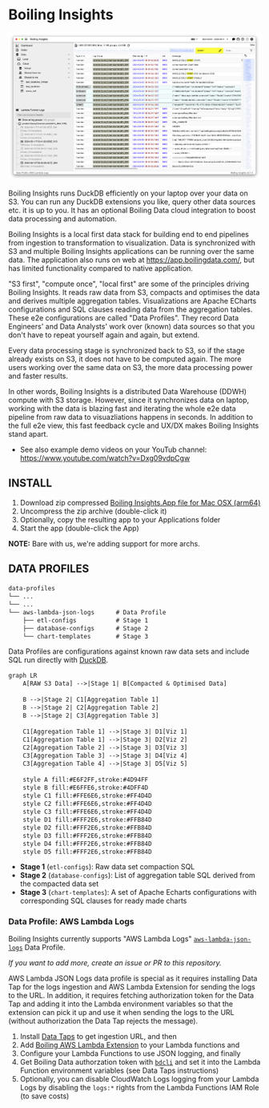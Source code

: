 # Boiling Insights

<p align="center">
  <img src="img/2024-09-11__BoilingInsights_screenshot.png" title="Boiling Insights Example Screenshot">
</p>

Boiling Insights runs DuckDB efficiently on your laptop over your data on S3. You can run any DuckDB extensions you like, query other data sources etc. it is up to you. It has an optional Boiling Data cloud integration to boost data processing and automation.

Boiling Insights is a local first data stack for building end to end pipelines from ingestion to transformation to visualization. Data is synchronized with S3 and multiple Boiling Insights applications can be running over the same data. The application also runs on web at https://app.boilingdata.com/, but has limited functionality compared to native application.

"S3 first", "compute once", "local first" are some of the principles driving Boiling Insights. It reads raw data from S3, compacts and optimises the data and derives multiple aggregation tables. Visualizations are Apache ECharts configurations and SQL clauses reading data from the aggregation tables. These e2e configurations are called "Data Profiles". They record Data Engineers' and Data Analysts' work over (known) data sources so that you don't have to repeat yourself again and again, but extend.

Every data processing stage is synchronized back to S3, so if the stage already exists on S3, it does not have to be computed again. The more users working over the same data on S3, the more data processing power and faster results.

In other words, Boiling Insights is a distributed Data Warehouse (DDWH) compute with S3 storage. However, since it synchronizes data on laptop, working with the data is blazing fast and iterating the whole e2e data pipeline from raw data to visuazliations happens in seconds. In addition to the full e2e view, this fast feedback cycle and UX/DX makes Boiling Insights stand apart.

- See also example demo videos on your YouTub channel: https://www.youtube.com/watch?v=Dxg09vdpCgw

## INSTALL

1. Download zip compressed [Boiling Insights.App file for Mac OSX (arm64)](https://github.com/boilingdata/boiling-insights/raw/main/BoilingInsights-0.8.5-arm64-mac.zip?download=)
2. Uncompress the zip archive (double-click it)
3. Optionally, copy the resulting app to your Applications folder
4. Start the app (double-click the App)

**NOTE:** Bare with us, we're adding support for more archs.

## DATA PROFILES

```shell
data-profiles
└── ...
└── ...
└── aws-lambda-json-logs      # Data Profile
    ├── etl-configs           # Stage 1
    ├── database-configs      # Stage 2
    └── chart-templates       # Stage 3
```

Data Profiles are configurations against known raw data sets and include SQL run directly with [DuckDB](https://www.duckdb.org/).

```mermaid
graph LR
    A[RAW S3 Data] -->|Stage 1| B[Compacted & Optimised Data]

    B -->|Stage 2| C1[Aggregation Table 1]
    B -->|Stage 2| C2[Aggregation Table 2]
    B -->|Stage 2| C3[Aggregation Table 3]

    C1[Aggregation Table 1] -->|Stage 3| D1[Viz 1]
    C1[Aggregation Table 1] -->|Stage 3| D2[Viz 2]
    C2[Aggregation Table 2] -->|Stage 3| D3[Viz 3]
    C3[Aggregation Table 3] -->|Stage 3| D4[Viz 4]
    C3[Aggregation Table 4] -->|Stage 3| D5[Viz 5]

    style A fill:#E6F2FF,stroke:#4D94FF
    style B fill:#E6FFE6,stroke:#4DFF4D
    style C1 fill:#FFE6E6,stroke:#FF4D4D
    style C2 fill:#FFE6E6,stroke:#FF4D4D
    style C3 fill:#FFE6E6,stroke:#FF4D4D
    style D1 fill:#FFF2E6,stroke:#FFB84D
    style D2 fill:#FFF2E6,stroke:#FFB84D
    style D3 fill:#FFF2E6,stroke:#FFB84D
    style D4 fill:#FFF2E6,stroke:#FFB84D
    style D5 fill:#FFF2E6,stroke:#FFB84D
```

- **Stage 1** (`etl-configs`): Raw data set compaction SQL
- **Stage 2** (`database-configs`): List of aggregation table SQL derived from the compacted data set
- **Stage 3** (`chart-templates`): A set of Apache Echarts configurations with corresponding SQL clauses for ready made charts

### Data Profile: AWS Lambda Logs

Boiling Insights currently supports "AWS Lambda Logs" [`aws-lambda-json-logs`](data-profiles/aws-lambda-json-logs/) Data Profile.

_If you want to add more, create an issue or PR to this repository._

AWS Lambda JSON Logs data profile is special as it requires installing Data Tap for the logs ingestion and AWS Lambda Extension for sending the logs to the URL. In addition, it requires fetching authorization token for the Data Tap and adding it into the Lambda environment variables so that the extension can pick it up and use it when sending the logs to the URL (without authorization the Data Tap rejects the message).

1. Install [Data Taps](https://github.com/boilingdata/data-taps-template) to get ingestion URL, and then
2. Add [Boiling AWS Lambda Extension](https://github.com/dforsber/data-taps-lambda-extension) to your Lambda functions and
3. Configure your Lambda Functions to use JSON logging, and finally
4. Get Boiling Data authorzation token with [`bdcli`](https://github.com/boilingdata/boilingdata-bdcli) and set it into the Lambda Function environment variables (see Data Taps instructions)
5. Optionally, you can disable CloudWatch Logs logging from your Lambda Logs by disabling the `logs:*` rights from the Lambda Functions IAM Role (to save costs)
